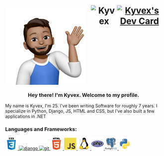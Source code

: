 <h1 align="center" style="display: flex; justify-content: center;"><img style="width: 256px; height: 256px;" src="https://github.com/Kyvex/Kyvex/blob/main/Kyvex-wave.png">&nbsp;&nbsp;&nbsp;<img src="https://github-readme-stats.vercel.app/api?username=Kyvex&show_icons=true&theme=gotham" alt="Kyvex" /><a href="https://app.daily.dev/kyvex"><img src="https://api.daily.dev/devcards/v2/xuDjmC2cO5Mm5tnZuGEeE.png?type=default&r=740" width="256" alt="Kyvex's Dev Card"/></a></h1>
<h3 align="center">Hey there! I'm Kyvex. Welcome to my profile.</h3>

My name is Kyvex, I'm 25. I've been writing Software for roughly 7 years. I specialize in Python, Django, JS, HTML and CSS, but I've also built a few applications in .NET

### Languages and Frameworks: ###
<p align="left"> <a href="https://www.w3schools.com/css/" target="_blank" rel="noreferrer"> <img src="https://raw.githubusercontent.com/devicons/devicon/master/icons/css3/css3-original-wordmark.svg" alt="css3" width="40" height="40"/> </a> <a href="https://www.djangoproject.com/" target="_blank" rel="noreferrer"> <img src="https://cdn.worldvectorlogo.com/logos/django.svg" alt="django" width="40" height="40"/> </a> <a href="https://git-scm.com/" target="_blank" rel="noreferrer"> <img src="https://www.vectorlogo.zone/logos/git-scm/git-scm-icon.svg" alt="git" width="40" height="40"/> </a> <a href="https://www.w3.org/html/" target="_blank" rel="noreferrer"> <img src="https://raw.githubusercontent.com/devicons/devicon/master/icons/html5/html5-original-wordmark.svg" alt="html5" width="40" height="40"/> </a> <a href="https://developer.mozilla.org/en-US/docs/Web/JavaScript" target="_blank" rel="noreferrer"> <img src="https://raw.githubusercontent.com/devicons/devicon/master/icons/javascript/javascript-original.svg" alt="javascript" width="40" height="40"/> </a> <a href="https://www.linux.org/" target="_blank" rel="noreferrer"> <img src="https://raw.githubusercontent.com/devicons/devicon/master/icons/linux/linux-original.svg" alt="linux" width="40" height="40"/> </a> <a href="https://www.php.net" target="_blank" rel="noreferrer"> <img src="https://raw.githubusercontent.com/devicons/devicon/master/icons/php/php-original.svg" alt="php" width="40" height="40"/> </a> <a href="https://www.postgresql.org" target="_blank" rel="noreferrer"> <img src="https://raw.githubusercontent.com/devicons/devicon/master/icons/postgresql/postgresql-original-wordmark.svg" alt="postgresql" width="40" height="40"/> </a> <a href="https://www.python.org" target="_blank" rel="noreferrer"> <img src="https://raw.githubusercontent.com/devicons/devicon/master/icons/python/python-original.svg" alt="python" width="40" height="40"/> </a> </p>
